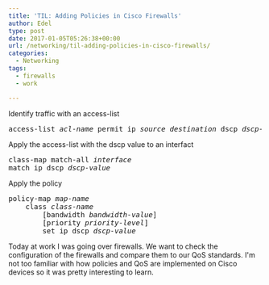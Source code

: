 ```yaml
---
title: 'TIL: Adding Policies in Cisco Firewalls'
author: Edel
type: post
date: 2017-01-05T05:26:38+00:00
url: /networking/til-adding-policies-in-cisco-firewalls/
categories:
  - Networking
tags:
  - firewalls
  - work

---
```

Identify traffic with an access-list

<pre>access-list <em>acl-name</em> permit ip <em>source</em> <em>destination</em> dscp <em>dscp-value</em></pre>

Apply the access-list with the dscp value to an interfact

<pre>class-map match-all <em>interface</em>
match ip dscp <em>dscp-value</em></pre>

Apply the policy

<pre>policy-map <em>map-name</em>
    class <em>class-name</em>
        [bandwidth <em>bandwidth-value</em>]
        [priority <em>priority-level</em>]
        set ip dscp <em>dscp-value</em></pre>

Today at work I was going over firewalls. We want to check the configuration of the firewalls and compare them to our QoS standards. I'm not too familiar with how policies and QoS are implemented on Cisco devices so it was pretty interesting to learn.